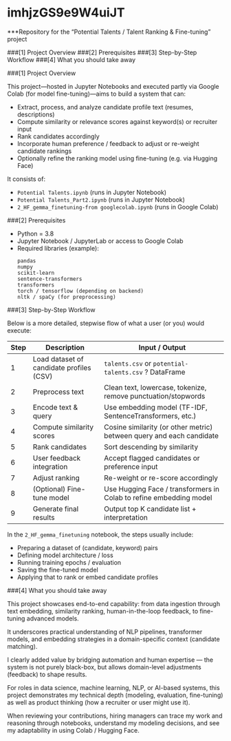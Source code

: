 # imhjzGS9e9W4uiJT
***Repository for the “Potential Talents / Talent Ranking & Fine-tuning” project

###[1] Project Overview
###[2] Prerequisites
###[3] Step-by-Step Workflow
###[4] What you should take away

###[1] Project Overview

This project—hosted in Jupyter Notebooks and executed partly via Google Colab (for model fine-tuning)—aims to build a system that can:

- Extract, process, and analyze candidate profile text (resumes, descriptions)  
- Compute similarity or relevance scores against keyword(s) or recruiter input  
- Rank candidates accordingly  
- Incorporate human preference / feedback to adjust or re-weight candidate rankings  
- Optionally refine the ranking model using fine-tuning (e.g. via Hugging Face)  

It consists of:
- `Potential Talents.ipynb` (runs in Jupyter Notebook)
- `Potential Talents_Part2.ipynb` (runs in Jupyter Notebook)
- `2_HF_gemma_finetuning-from googlecolab.ipynb` (runs in Google Colab)

###[2] Prerequisites

- Python = 3.8  
- Jupyter Notebook / JupyterLab or access to Google Colab  
- Required libraries (example):  
  ```text
  pandas
  numpy
  scikit-learn
  sentence-transformers
  transformers
  torch / tensorflow (depending on backend)
  nltk / spaCy (for preprocessing)

###[3] Step-by-Step Workflow

Below is a more detailed, stepwise flow of what a user (or you) would execute:

| Step | Description | Input / Output |
|------|-------------|----------------|
| 1 | Load dataset of candidate profiles (CSV) | `talents.csv` or `potential-talents.csv` ? DataFrame |
| 2 | Preprocess text | Clean text, lowercase, tokenize, remove punctuation/stopwords |
| 3 | Encode text & query | Use embedding model (TF-IDF, SentenceTransformers, etc.) |
| 4 | Compute similarity scores | Cosine similarity (or other metric) between query and each candidate |
| 5 | Rank candidates | Sort descending by similarity |
| 6 | User feedback integration | Accept flagged candidates or preference input |
| 7 | Adjust ranking | Re-weight or re-score accordingly |
| 8 | (Optional) Fine-tune model | Use Hugging Face / transformers in Colab to refine embedding model |
| 9 | Generate final results | Output top K candidate list + interpretation |

In the `2_HF_gemma_finetuning` notebook, the steps usually include:

- Preparing a dataset of (candidate, keyword) pairs  
- Defining model architecture / loss  
- Running training epochs / evaluation  
- Saving the fine-tuned model  
- Applying that to rank or embed candidate profiles  

###[4] What you should take away

This project showcases end-to-end capability: from data ingestion through text embedding, similarity ranking, human-in-the-loop feedback, to fine-tuning advanced models.

It underscores practical understanding of NLP pipelines, transformer models, and embedding strategies in a domain-specific context (candidate matching).

I clearly added value by bridging automation and human expertise — the system is not purely black-box, but allows domain-level adjustments (feedback) to shape results.

For roles in data science, machine learning, NLP, or AI-based systems, this project demonstrates my technical depth (modeling, evaluation, fine-tuning) as well as product thinking (how a recruiter or user might use it).

When reviewing your contributions, hiring managers can trace my work and reasoning through notebooks, understand my modeling decisions, and see my adaptability in using Colab / Hugging Face.
